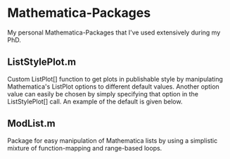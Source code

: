 # Mathematica-Packages

My personal Mathematica-Packages that I've used extensively during my PhD.

## ListStylePlot.m
Custom ListPlot[] function to get plots in publishable style by manipulating Mathematica's ListPlot options to different default values. Another option value can easily be chosen by simply specifying that option in the ListStylePlot[] call. An example of the default is given below.


## ModList.m
Package for easy manipulation of Mathematica lists by using a simplistic mixture of function-mapping and range-based loops.
